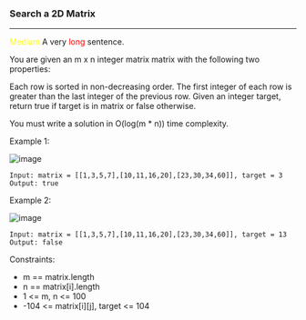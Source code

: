 ### Search a 2D Matrix                                                                                                            
---
<span style='color: yellow;'>Medium</span>
A very <span style='color: red;'>long</span> sentence.

You are given an m x n integer matrix matrix with the following two properties:

Each row is sorted in non-decreasing order.
The first integer of each row is greater than the last integer of the previous row.
Given an integer target, return true if target is in matrix or false otherwise.

You must write a solution in O(log(m * n)) time complexity.

Example 1:


![image](https://github.com/MadhuKashyap/LeetCode-Solutions/assets/40714383/c588c84b-fce6-4bc9-856a-b450ab14a085)

```
Input: matrix = [[1,3,5,7],[10,11,16,20],[23,30,34,60]], target = 3
Output: true
```
Example 2:


![image](https://github.com/MadhuKashyap/LeetCode-Solutions/assets/40714383/e9dc3c70-bcf4-428c-b9f0-f05e893a9540)

```
Input: matrix = [[1,3,5,7],[10,11,16,20],[23,30,34,60]], target = 13
Output: false
``` 

Constraints:

* m == matrix.length
* n == matrix[i].length
* 1 <= m, n <= 100
* -104 <= matrix[i][j], target <= 104
